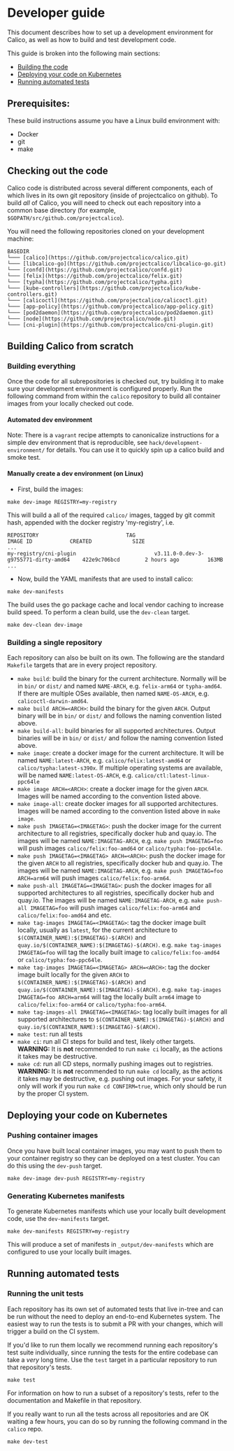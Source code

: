 # Developer guide

This document describes how to set up a development environment for Calico, as well as how to build and test development code.

This guide is broken into the following main sections:

- [Building the code](#building-the-code)
- [Deploying your code on Kubernetes](#deploying-your-code-on-kubernetes)
- [Running automated tests](#running-automated-tests)

## Prerequisites:

These build instructions assume you have a Linux build environment
with:

-  Docker
-  git
-  make

## Checking out the code

Calico code is distributed across several different components, each of which lives in its own git repository (inside of projectcalico on github). To build *all* of Calico, you will need to check out each repository into a common base directory (for example, `$GOPATH/src/github.com/projectcalico`).

You will need the following repositories cloned on your development machine:

```
BASEDIR
└─── [calico](https://github.com/projectcalico/calico.git)
└─── [libcalico-go](https://github.com/projectcalico/libcalico-go.git)
└─── [confd](https://github.com/projectcalico/confd.git)
└─── [felix](https://github.com/projectcalico/felix.git)
└─── [typha](https://github.com/projectcalico/typha.git)
└─── [kube-controllers](https://github.com/projectcalico/kube-controllers.git)
└─── [calicoctl](https://github.com/projectcalico/calicoctl.git)
└─── [app-policy](https://github.com/projectcalico/app-policy.git)
└─── [pod2daemon](https://github.com/projectcalico/pod2daemon.git)
└─── [node](https://github.com/projectcalico/node.git)
└─── [cni-plugin](https://github.com/projectcalico/cni-plugin.git)
```

## Building Calico from scratch

### Building everything

Once the code for all subrepositories is checked out, try building it to make sure your development environment is configured properly. Run the following command from within the `calico` repository to build all container images from your locally checked out code.

#### Automated dev environment

Note: There is a `vagrant` recipe attempts to canonicalize instructions for a simple dev environment that is reproducible, see `hack/development-environment/` for details.  You can use it to quickly spin up a calico build and smoke test.

#### Manually create a dev environment (on Linux)

- First, build the images:
```
make dev-image REGISTRY=my-registry
```

This will build a all of the required `calico/` images, tagged by git commit hash, appended with the docker registry 'my-registry', i.e. 
```
REPOSITORY                            TAG                                     IMAGE ID            CREATED             SIZE
...
my-registry/cni-plugin                         v3.11.0-0.dev-3-g9755771-dirty-amd64    422e9c706bcd        2 hours ago         163MB
...
```


- Now, build the YAML manifests that are used to install calico:

```
make dev-manifests
```

The build uses the go package cache and local vendor caching to increase build speed. To perform a clean build, use the `dev-clean` target.

```
make dev-clean dev-image
```

### Building a single repository

Each repository can also be built on its own. The following are the standard `Makefile` targets that are in every project repository.

* `make build`: build the binary for the current architecture. Normally will be in `bin/` or `dist/` and named `NAME-ARCH`, e.g. `felix-arm64` or `typha-amd64`. If there are multiple OSes available, then named `NAME-OS-ARCH`, e.g. `calicoctl-darwin-amd64`.
* `make build ARCH=<ARCH>`: build the binary for the given `ARCH`. Output binary will be in `bin/` or `dist/` and follows the naming convention listed above.
* `make build-all`: build binaries for all supported architectures. Output binaries will be in `bin/` or `dist/` and follow the naming convention listed above.
* `make image`: create a docker image for the current architecture. It will be named `NAME:latest-ARCH`, e.g. `calico/felix:latest-amd64` or `calico/typha:latest-s390x`. If multiple operating systems are available, will be named `NAME:latest-OS-ARCH`, e.g. `calico/ctl:latest-linux-ppc64le`
* `make image ARCH=<ARCH>`: create a docker image for the given `ARCH`. Images will be named according to the convention listed above.
* `make image-all`: create docker images for all supported architectures. Images will be named according to the convention listed above in `make image`.
* `make push IMAGETAG=<IMAGETAG>`: push the docker image for the current architecture to all registries, specifically docker hub and quay.io. The images will be named `NAME:IMAGETAG-ARCH`, e.g. `make push IMAGETAG=foo` will push images `calico/felix:foo-amd64` or `calico/typha:foo-ppc64le`.
* `make push IMAGETAG=<IMAGETAG> ARCH=<ARCH>`: push the docker image for the given `ARCH` to all registries, specifically docker hub and quay.io. The images will be named `NAME:IMAGETAG-ARCH`, e.g. `make push IMAGETAG=foo ARCH=arm64` will push images `calico/felix:foo-arm64`.
* `make push-all IMAGETAG=<IMAGETAG>`: push the docker images for all supported architectures to all registries, specifically docker hub and quay.io. The images will be named `NAME:IMAGETAG-ARCH`, e.g. `make push-all IMAGETAG=foo` will push images `calico/felix:foo-arm64` and `calico/felix:foo-amd64` and etc.
* `make tag-images IMAGETAG=<IMAGETAG>`: tag the docker image built locally, usually as `latest`, for the current architecture to `$(CONTAINER_NAME):$(IMAGETAG)-$(ARCH)` and `quay.io/$(CONTAINER_NAME):$(IMAGETAG)-$(ARCH)`. e.g. `make tag-images IMAGETAG=foo` will tag the locally built image to `calico/felix:foo-amd64` or `calico/typha:foo-ppc64le`.
* `make tag-images IMAGETAG=<IMAGETAG> ARCH=<ARCH>`: tag the docker image built locally for the given `ARCH` to `$(CONTAINER_NAME):$(IMAGETAG)-$(ARCH)` and `quay.io/$(CONTAINER_NAME):$(IMAGETAG)-$(ARCH)`. e.g. `make tag-images IMAGETAG=foo ARCH=arm64` will tag the locally built `arm64` image to `calico/felix:foo-arm64` or `calico/typha:foo-arm64`.
* `make tag-images-all IMAGETAG=<IMAGETAG>`: tag locally built images for all supported architectures to `$(CONTAINER_NAME):$(IMAGETAG)-$(ARCH)` and `quay.io/$(CONTAINER_NAME):$(IMAGETAG)-$(ARCH)`.
* `make test`: run all tests
* `make ci`: run all CI steps for build and test, likely other targets. **WARNING:** It is **not** recommended to run `make ci` locally, as the actions it takes may be destructive.
* `make cd`: run all CD steps, normally pushing images out to registries. **WARNING:** It is **not** recommended to run `make cd` locally, as the actions it takes may be destructive, e.g. pushing out images. For your safety, it only will work if you run `make cd CONFIRM=true`, which only should be run by the proper CI system.

## Deploying your code on Kubernetes

### Pushing container images

Once you have built local container images, you may want to push them to your container registry so they can be deployed
on a test cluster. You can do this using the `dev-push` target.

```
make dev-image dev-push REGISTRY=my-registry
```

### Generating Kubernetes manifests

To generate Kubernetes manifests which use your locally built development code, use the `dev-manifests` target.

```
make dev-manifests REGISTRY=my-registry
```

This will produce a set of manifests in `_output/dev-manifests` which are configured to use your locally built images.

## Running automated tests

### Running the unit tests

Each repository has its own set of automated tests that live in-tree and can be run without the need to deploy an end-to-end Kubernetes system. The easiest
way to run the tests is to submit a PR with your changes, which will trigger a build on the CI system.

If you'd like to run them locally we recommend running each repository's test suite individually,
since running the tests for the entire codebase can take a _very_ long time. Use the `test` target in a particular repository to run that
repository's tests.

```
make test
```

For information on how to run a subset of a repository's tests, refer to the documentation and Makefile in that repository.

If you really want to run all the tests across all repositories and are OK waiting a few hours, you can do so by running
the following command in the `calico` repo.

```
make dev-test
```

